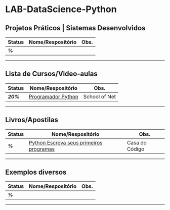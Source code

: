 # LAB-DataScience-Python

## Projetos Práticos | Sistemas Desenvolvidos

| **Status**  | **Nome/Respositório**  | **Obs.**  |
|---|---|---|
| **_%_** |  []()  |   |

------------

## Lista de Cursos/Video-aulas

| **Status**  | **Nome/Respositório**  | **Obs.**  |
|---|---|---|
| **_20%_** | [Programador Python ](https://github.com/josemalcher/Schoolofnet-Programador-Python)  | School of Net |

------------

## Livros/Apostilas

| **Status**  | **Nome/Respositório**  | **Obs.**  |
|---|---|---|
| **_%_** |  [Python Escreva seus primeiros programas](#)  | Casa do Código  |

------------

## Exemplos diversos

| **Status**  | **Nome/Respositório**  | **Obs.**  |
|---|---|---|
| **_%_** |  []()  |   |

------------

